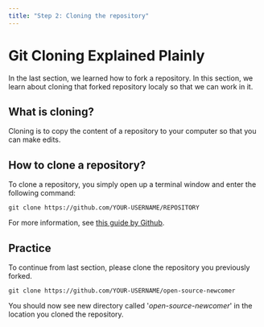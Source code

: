 ```yaml
---
title: "Step 2: Cloning the repository"
---
```


# Git Cloning Explained Plainly

In the last section, we learned how to fork a repository. In this section, we
learn about cloning that forked repository localy so that we can work in it.

## What is cloning?

Cloning is to copy the content of a repository to your computer so that you can
make edits.

## How to clone a repository?

To clone a repository, you simply open up a terminal window and enter the
following command:

```
git clone https://github.com/YOUR-USERNAME/REPOSITORY
```

For more information, see
[this guide by Github](https://docs.github.com/en/repositories/creating-and-managing-repositories/cloning-a-repository).

## Practice

To continue from last section, please clone the repository you previously
forked.

```
git clone https://github.com/YOUR-USERNAME/open-source-newcomer
```

You should now see new directory called '_open-source-newcomer_' in the location
you cloned the repository.
